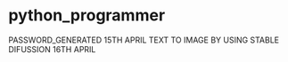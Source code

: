 # python_programmer
PASSWORD_GENERATED 15TH APRIL
TEXT TO IMAGE BY USING STABLE DIFUSSION 16TH APRIL
